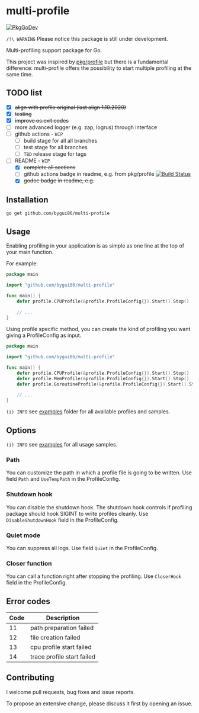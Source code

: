 
# multi-profile

[![PkgGoDev](https://pkg.go.dev/badge/github.com/bygui86/multi-profile)](https://pkg.go.dev/github.com/bygui86/multi-profile)

`/!\ WARNING` Please notice this package is still under development.

Multi-profiling support package for Go.

This project was inspired by [pkg/profile](github.com/pkg/profile) but there is a fundamental difference: multi-profile offers the possibility to start multiple profiling at the same time.

## TODO list

- [x] ~~align with profile original (last align 1.10.2020)~~
- [x] ~~testing~~
- [x] ~~improve os.exit codes~~
- [ ] more advanced logger (e.g. zap, logrus) through interface
- [ ] github actions - `WIP`
    - [ ] build stage for all all branches
    - [ ] test stage for all branches
    - [ ] `TBD` release stage for tags
- [ ] README - `WIP`
    - [x] ~~complete all sections~~
    - [ ] github actions badge in readme, e.g. from pkg/profile [![Build Status](https://travis-ci.org/pkg/profile.svg?branch=master)](https://travis-ci.org/pkg/profile)
    - [x] ~~godoc badge in readme, e.g.~~

## Installation

```shell script
go get github.com/bygui86/multi-profile
```

## Usage

Enabling profiling in your application is as simple as one line at the top of your main function.

For example:

```go
package main

import "github.com/bygui86/multi-profile"

func main() {
    defer profile.CPUProfile(&profile.ProfileConfig{}).Start().Stop()
    
    // ...
}
```

Using profile specific method, you can create the kind of profiling you want giving a ProfileConfig as input. 

```go
package main

import "github.com/bygui86/multi-profile"

func main() {
    defer profile.CPUProfile(&profile.ProfileConfig{}).Start().Stop()
    defer profile.MemProfile(&profile.ProfileConfig{}).Start().Stop()
    defer profile.GoroutineProfile(&profile.ProfileConfig{}).Start().Stop()

    // ...
}
```

`(i)️ INFO` see [examples](examples/) folder for all available profiles and samples.

## Options

`(i)️️ INFO` see [examples](examples/) for all usage samples.

### Path

You can customize the path in which a profile file is going to be written. Use field `Path` and `UseTempPath` in the ProfileConfig.

### Shutdown hook

You can disable the shutdown hook. The shutdown hook controls if profiling package should hook SIGINT to write profiles cleanly. Use `DisableShutdownHook` field in the ProfileConfig.

### Quiet mode

You can suppress all logs. Use field `Quiet` in the ProfileConfig.

### Closer function

You can call a function right after stopping the profiling. Use `CloserHook` field in the ProfileConfig.

## Error codes

| Code | Description |
| --- | --- |
| 11 | path preparation failed |
| 12 | file creation failed |
| 13 | cpu profile start failed |
| 14 | trace profile start failed |

## Contributing

I welcome pull requests, bug fixes and issue reports.

To propose an extensive change, please discuss it first by opening an issue.
